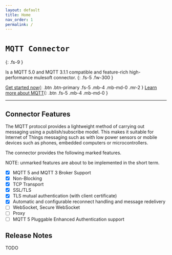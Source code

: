 ```yaml
---
layout: default
title: Home
nav_order: 1
permalink: /
---
```

# `MQTT Connector` 
{: .fs-9 }

Is a MQTT 5.0 and MQTT 3.1.1 compatible and feature-rich high-performance mulesoft connector.
{: .fs-5 .fw-300 }

[Get started now](#getting-started){: .btn .btn-primary .fs-5 .mb-4 .mb-md-0 .mr-2 } [Learn more about MQTT](http://mqtt.org/){: .btn .fs-5 .mb-4 .mb-md-0 }

---

## Connector Features

The MQTT protocol provides a lightweight method of carrying out messaging using a publish/subscribe model. This makes it suitable for Internet of Things messaging such as with low power sensors or mobile devices such as phones, embedded computers or microcontrollers.

The connector provides the following marked features. 

NOTE: unmarked features are about to be implemented in the short term.

- [x] MQTT 5 and MQTT 3 Broker Support
- [x] Non-Blocking 
- [x] TCP Transport
- [x] SSL/TLS 
- [x] TLS mutual authentication (with client certificate)
- [x] Automatic and configurable reconnect handling and message redelivery
- [ ] WebSocket, Secure WebSocket
- [ ] Proxy
- [ ] MQTT 5 Pluggable Enhanced Authentication support 

## Release Notes

TODO